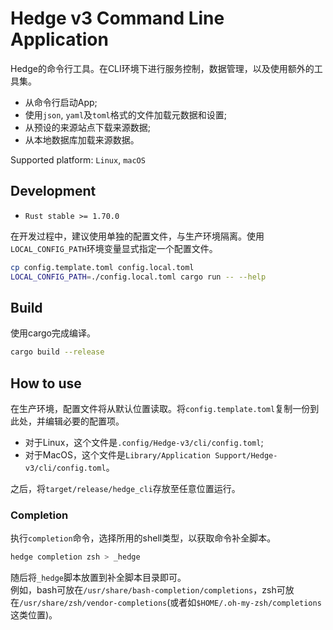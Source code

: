 # Hedge v3 Command Line Application

Hedge的命令行工具。在CLI环境下进行服务控制，数据管理，以及使用额外的工具集。
* 从命令行启动App;
* 使用`json`, `yaml`及`toml`格式的文件加载元数据和设置;
* 从预设的来源站点下载来源数据;
* 从本地数据库加载来源数据。

Supported platform: `Linux`, `macOS`

## Development

* `Rust stable >= 1.70.0`

在开发过程中，建议使用单独的配置文件，与生产环境隔离。使用`LOCAL_CONFIG_PATH`环境变量显式指定一个配置文件。
```sh
cp config.template.toml config.local.toml
LOCAL_CONFIG_PATH=./config.local.toml cargo run -- --help
```

## Build

使用cargo完成编译。
```sh
cargo build --release
```

## How to use

在生产环境，配置文件将从默认位置读取。将`config.template.toml`复制一份到此处，并编辑必要的配置项。
* 对于Linux，这个文件是`.config/Hedge-v3/cli/config.toml`;
* 对于MacOS，这个文件是`Library/Application Support/Hedge-v3/cli/config.toml`。

之后，将`target/release/hedge_cli`存放至任意位置运行。

### Completion

执行`completion`命令，选择所用的shell类型，以获取命令补全脚本。
```sh
hedge completion zsh > _hedge
```
随后将`_hedge`脚本放置到补全脚本目录即可。  
例如，bash可放在`/usr/share/bash-completion/completions`，zsh可放在`/usr/share/zsh/vendor-completions`(或者如`$HOME/.oh-my-zsh/completions`这类位置)。